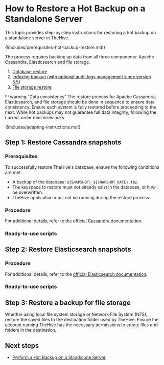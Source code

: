 # How to Restore a Hot Backup on a Standalone Server

This topic provides step-by-step instructions for restoring a hot backup on a standalone server in TheHive.

{!includes/prerequisites-hot-backup-restore.md!}

The process requires backing up data from all three components: Apache Cassandra, Elasticsearch and file storage.

1. [Database restore](#step-1-restore-cassandra-snapshots)
2. [Indexing backup (with optional audit logs management since version 5.5)](#step-2-restore-elasticsearch-snapshots)
3. [File storage restore](#step-3-restore-a-backup-for-file-storage)

!!! warning "Data consistency"
    The restore process for Apache Cassandra, Elasticsearch, and file storage should be done in sequence to ensure data consistency. Ensure each system is fully restored before proceeding to the next. While hot backups may not guarantee full data integrity, following the correct order minimizes risks.

{!includes/adapting-instructions.md!}

## Step 1: Restore Cassandra snapshots

### Prerequisites

To successfully restore TheHive's database, ensure the following conditions are met:

* A backup of the database: `${SNAPSHOT}_${SNAPSHOT_DATE}.tbz`.
* The keyspace to restore must not already exist in the database, or it will be overwritten.
* TheHive application must not be running during the restore process.

### Procedure

<!-- to complete -->

For additional details, refer to the [official Cassandra documentation](https://cassandra.apache.org/doc/stable/cassandra/operating/backups.html).

### Ready-to-use scripts

<!-- to complete -->

## Step 2: Restore Elasticsearch snapshots

### Procedure

<!-- to complete -->

For additional details, refer to the [official Elasticsearch documentation](https://www.elastic.co/guide/en/elasticsearch/reference/current/snapshot-restore.html).

### Ready-to-use scripts

<!-- to complete -->

## Step 3: Restore a backup for file storage

Whether using local file system storage or Network File System (NFS), restore the saved files to the destination folder used by TheHive. Ensure the account running TheHive has the necessary permissions to create files and folders in the destination.

<h2>Next steps</h2>

* [Perform a Hot Backup on a Standalone Server](../../backup/hot-backup/hot-backup-standalone-server.md)